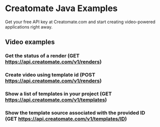 # Creatomate Java Examples

Get your free API key at Creatomate.com and start creating video-powered applications right away.

## Video examples

### Get the status of a render (GET https://api.creatomate.com/v1/renders)
### Create video using template id (POST https://api.creatomate.com/v1/renders)
### Show a list of templates in your project (GET https://api.creatomate.com/v1/templates)
### Show the template source associated with the provided ID (GET https://api.creatomate.com/v1/templates/ID)


